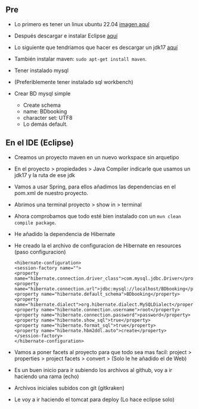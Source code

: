 ## Pre

- Lo primero es tener un linux ubuntu 22.04 [imagen aquí](https://ubuntu.com/download/desktop)

- Después descargar e instalar Eclipse [aquí](https://www.eclipse.org/downloads/)

- Lo siguiente que tendriamos que hacer es descargar un jdk17 [aquí](https://download.oracle.com/java/17/latest/jdk-17_linux-aarch64_bin.tar.gz)

- También instalar maven: `sudo apt-get install maven`.

- Tener instalado mysql

- (Preferiblemente tener instalado sql workbench) 

- Crear BD mysql simple
  - Create schema
  - name: BDbooking
  - character set: UTF8
  - Lo demás default.

## En el IDE (Eclipse)

- Creamos un proyecto maven en un nuevo workspace sin arquetipo

- En el proyecto > propiedades > Java Compiler indicarle que usamos un jdk17 y la ruta de ese jdk

- Vamos a usar Spring, para ellos añadimos las dependencias en el pom.xml de nuestro proyecto.

- Abrimos una terminal proyecto > show in > terminal

- Ahora comprobamos que todo esté bien instalado con un `mvn clean compile package`.

- He añadido la dependencia de Hibernate

- He creado la el archivo de configuracion de Hibernate en resources (paso configuracion)
    ```
    <hibernate-configuration>
   <session-factory name="">
    <property name="hibernate.connection.driver_class">com.mysql.jdbc.Driver</property>
    <property name="hibernate.connection.url">jdbc:mysql://localhost/BDbooking</property>
    <property name="hibernate.default_schema">BDbooking</property>
    <property name="hibernate.dialect">org.hibernate.dialect.MySQLDialect</property>
    <property name="hibernate.connection.username">root</property>
    <property name="hibernate.connection.password">password</property>
    <property name="hibernate.show_sql">true</property>
    <property name="hibernate.format_sql">true</property>
    <property name="hibernate.hbm2ddl.auto">create</property>
   </session-factory>
  </hibernate-configuration>
    ```  
- Vamos a poner facets al proyecto para que todo sea mas facil: project > properties > project facets > convert > (Solo le he añadido el de Web)


- Es un buen inicio para ir subiendo los archivos al github, voy a ir haciendo una rama (echo)
- Archivos iniciales subidos con git (gitkraken)
- Le voy a ir haciendo el tomcat para deploy (Lo hace eclipse solo)
  
